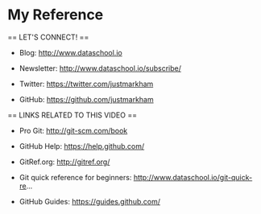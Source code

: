 # My Reference


== LET'S CONNECT! ==

+ Blog: http://www.dataschool.io

+ Newsletter: http://www.dataschool.io/subscribe/

+ Twitter: https://twitter.com/justmarkham

+ GitHub: https://github.com/justmarkham

== LINKS RELATED TO THIS VIDEO ==

+ Pro Git: http://git-scm.com/book

+ GitHub Help: https://help.github.com/

+ GitRef.org: http://gitref.org/

+ Git quick reference for beginners: http://www.dataschool.io/git-quick-re...

+ GitHub Guides: https://guides.github.com/
